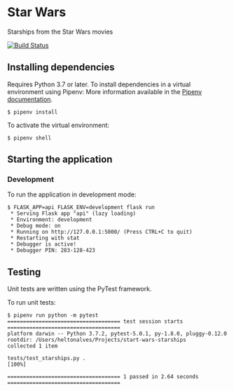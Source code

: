 # Star Wars

Starships from the Star Wars movies

[![Build Status](https://travis-ci.org/heltonalves99/start-wars-starships.svg?branch=master)](https://travis-ci.org/heltonalves99/start-wars-starships)


## Installing dependencies

Requires Python 3.7 or later.
To install dependencies in a virtual environment using Pipenv:
More information available in the [Pipenv documentation](https://pipenv.readthedocs.io/en/latest/).

```
$ pipenv install
```

To activate the virtual environment:

```
$ pipenv shell
```

## Starting the application

### Development

To run the application in development mode:

```
$ FLASK_APP=api FLASK_ENV=development flask run
 * Serving Flask app "api" (lazy loading)
 * Environment: development
 * Debug mode: on
 * Running on http://127.0.0.1:5000/ (Press CTRL+C to quit)
 * Restarting with stat
 * Debugger is active!
 * Debugger PIN: 283-128-423
```

## Testing

Unit tests are written using the PyTest framework.

To run unit tests:

```
$ pipenv run python -m pytest
==================================== test session starts ====================================
platform darwin -- Python 3.7.2, pytest-5.0.1, py-1.8.0, pluggy-0.12.0
rootdir: /Users/heltonalves/Projects/start-wars-starships
collected 1 item

tests/test_starships.py .                                          [100%]

==================================== 1 passed in 2.64 seconds ====================================
```
